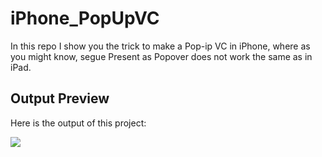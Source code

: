 # iPhone_PopUpVC
In this repo I show you the trick to make a Pop-ip VC in iPhone, where as you might know, segue Present as Popover does not work the same as in iPad.


## Output Preview
Here is the output of this project:

![](http://luthfifr.com/buku_ios_101/gif/viewController/vc_iphonePopup.gif)
